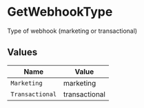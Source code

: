 # GetWebhookType

Type of webhook (marketing or transactional)


## Values

| Name            | Value           |
| --------------- | --------------- |
| `Marketing`     | marketing       |
| `Transactional` | transactional   |
